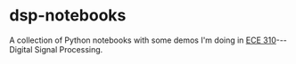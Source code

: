 # dsp-notebooks

A collection of Python notebooks with some demos I'm doing in [ECE 310](https://courses.engr.illinois.edu/ece310/)---Digital Signal Processing.
